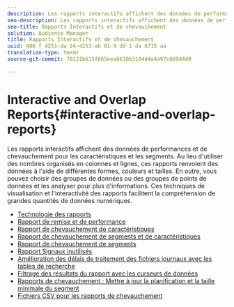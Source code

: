 ```yaml
---
description: Les rapports interactifs affichent des données de performances et de chevauchement pour les caractéristiques et les segments. Au lieu d'utiliser des nombres organisés en colonnes et lignes, ces rapports renvoient des données à l'aide de différentes formes, couleurs et tailles. En outre, vous pouvez choisir des groupes de données ou des groupes de points de données et les analyser pour plus d'informations. Ces techniques de visualisation et l'interactivité des rapports facilitent la compréhension de grandes quantités de données numériques.
seo-description: Les rapports interactifs affichent des données de performances et de chevauchement pour les caractéristiques et les segments. Au lieu d'utiliser des nombres organisés en colonnes et lignes, ces rapports renvoient des données à l'aide de différentes formes, couleurs et tailles. En outre, vous pouvez choisir des groupes de données ou des groupes de points de données et les analyser pour plus d'informations. Ces techniques de visualisation et l'interactivité des rapports facilitent la compréhension de grandes quantités de données numériques.
seo-title: Rapports Interactifs et de chevauchement
solution: Audience Manager
title: Rapports Interactifs et de chevauchement
uuid: 486 f 4251-da 24-4253-ab 01-9 dd 1 da 8715 aa
translation-type: tm+mt
source-git-commit: 78121b615f665eea8610b3184d4a4a97c869d4d0

---
```



# Interactive and Overlap Reports{#interactive-and-overlap-reports}

Les rapports interactifs affichent des données de performances et de chevauchement pour les caractéristiques et les segments. Au lieu d'utiliser des nombres organisés en colonnes et lignes, ces rapports renvoient des données à l'aide de différentes formes, couleurs et tailles. En outre, vous pouvez choisir des groupes de données ou des groupes de points de données et les analyser pour plus d'informations. Ces techniques de visualisation et l'interactivité des rapports facilitent la compréhension de grandes quantités de données numériques.

+ [Technologie des rapports](interactive-report-technology.md)
+ [Rapport de remise et de performance](delivery-performance-report.md)
+ [Rapport de chevauchement de caractéristiques](trait-trait-overlap-report.md)
+ [Rapport de chevauchement de segments et de caractéristiques](segment-trait-overlap-report.md)
+ [Rapport de chevauchement de segments](segment-segment-overlap-report.md)
+ [Rapport Signaux inutilisés](unused-signals.md)
+ [Amélioration des délais de traitement des fichiers journaux avec les tables de recherche](lookup-tables.md)
+ [Filtrage des résultats du rapport avec les curseurs de données](data-sliders.md)
+ [Rapports de chevauchement : Mettre à jour la planification et la taille minimale du segment](overlap-minimum-segment-size.md)
+ [Fichiers CSV pour les rapports de chevauchement](overlap-csv-files.md)

<!-- 

c_dynamic_reports.xml

 -->
